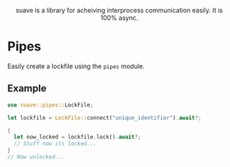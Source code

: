 <p style="text-align: center;">suave is a library for acheiving interprocess communication easily. It is 100% async.</p>

# Pipes

Easily create a lockfile using the `pipes` module.

## Example

```rs
use suave::pipes::LockFile;

let lockfile = LockFile::connect("unique_identifier").await?;

{
  let now_locked = lockfile.lock().await?;
  // Stuff now its locked...
}
// Now unlocked...
```
